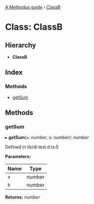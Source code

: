 [A Methodus guide](../README.md) › [ClassB](classb.md)

# Class: ClassB

## Hierarchy

* **ClassB**

## Index

### Methods

* [getSum](classb.md#getsum)

## Methods

###  getSum

▸ **getSum**(`a`: number, `b`: number): *number*

Defined in lib/di.test.d.ts:5

**Parameters:**

Name | Type |
------ | ------ |
`a` | number |
`b` | number |

**Returns:** *number*
